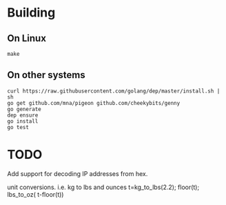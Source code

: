 # Building

## On Linux

    make 

## On other systems

    curl https://raw.githubusercontent.com/golang/dep/master/install.sh | sh
    go get github.com/mna/pigeon github.com/cheekybits/genny
    go generate
    dep ensure
    go install
    go test

# TODO

Add support for decoding IP addresses from hex.

unit conversions. i.e. kg to lbs and ounces
    t=kg_to_lbs(2.2); floor(t); lbs_to_oz( t-floor(t))
